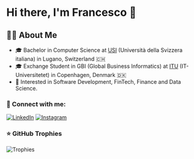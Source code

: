 # Hi there, I'm Francesco 👋

## 👨‍💻 About Me
- 🎓 Bachelor in Computer Science at [USI](https://www.usi.ch/it) (Università della Svizzera italiana) in Lugano, Switzerland 🇨🇭
- 🎓 Exchange Student in GBI (Global Business Informatics) at [ITU](https://itu.dk/) (IT-Universitetet) in Copenhagen, Denmark 🇩🇰
- 🤔 Interested in Software Development, FinTech, Finance and Data Science.



<!-- 
## 🛠️ Languages and Tools:
![JavaScript](https://img.shields.io/badge/-JavaScript-black?style=flat-square&logo=javascript)
![Python](https://img.shields.io/badge/-Python-black?style=flat-square&logo=python)
![Java](https://img.shields.io/badge/-Java-black?style=flat-square&logo=java)
![C++](https://img.shields.io/badge/-C++-black?style=flat-square&logo=c)
![React](https://img.shields.io/badge/-React-black?style=flat-square&logo=react)
![Node.js](https://img.shields.io/badge/-Node.js-black?style=flat-square&logo=node.js)
![SQL](https://img.shields.io/badge/-SQL-black?style=flat-square&logo=mysql)
--> 

### 🔗 Connect with me:
[![LinkedIn](https://img.shields.io/badge/-LinkedIn-blue?style=flat-square&logo=linkedin&logoColor=white)](www.linkedin.com/in/francesco-caglianone-ba9210210)
[![Instagram](https://img.shields.io/badge/-Instagram-E4405F?style=flat-square&logo=instagram&logoColor=white)](https://www.instagram.com/invites/contact/?i=1csiksecg3zy&utm_content=pq3vi8)


<!-- 
## 📈 GitHub Stats
![Your GitHub stats](https://github-readme-stats.vercel.app/api?username=FrankCaglianone&show_icons=true&theme=radical)
--> 

<!-- 
## 📌 Pinned Repositories
[![ReadMe Card](https://github-readme-stats.vercel.app/api/pin/?username=yourusername&repo=repository-name)](https://github.com/yourusername/repository-name)
-->


### ⭐ GitHub Trophies
![Trophies](https://github-profile-trophy.vercel.app/?username=FrankCaglianone&theme=onedark)


<!-- 
## 🏆 GitHub Streak Stats
![GitHub Streak](https://github-readme-streak-stats.herokuapp.com/?user=yourusername&theme=dark)
-->

